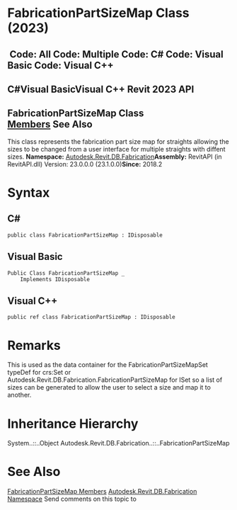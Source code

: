 # FabricationPartSizeMap Class (2023)

﻿
 Code: All Code: Multiple Code: C# Code: Visual Basic Code: Visual C++   
---  
C#Visual BasicVisual C++
Revit 2023 API  
---  
FabricationPartSizeMap Class  
[Members](ff1aafdc-5d0c-6859-fdc2-d3f841abebf8.md "FabricationPartSizeMap Members") See Also  
---  
This class represents the fabrication part size map for straights allowing the sizes to be changed from a user interface for multiple straights with diffent sizes. 
**Namespace:** [Autodesk.Revit.DB.Fabrication](49e74a25-7ea1-efa6-548a-a3c3d0655e43.md "Autodesk.Revit.DB.Fabrication Namespace")**Assembly:** RevitAPI (in RevitAPI.dll) Version: 23.0.0.0 (23.1.0.0)**Since:** 2018.2 
# Syntax
C#  
---  
```text
public class FabricationPartSizeMap : IDisposable
```
  
Visual Basic  
---  
```text
Public Class FabricationPartSizeMap _
	Implements IDisposable
```
  
Visual C++  
---  
```text
public ref class FabricationPartSizeMap : IDisposable
```
  
# Remarks
This is used as the data container for the FabricationPartSizeMapSet typeDef for crs:Set or Autodesk.Revit.DB.Fabrication.FabricationPartSizeMap for ISet so a list of sizes can be generated to allow the user to select a size and map it to another. 
# Inheritance Hierarchy
System..::..Object Autodesk.Revit.DB.Fabrication..::..FabricationPartSizeMap
# See Also
[FabricationPartSizeMap Members](ff1aafdc-5d0c-6859-fdc2-d3f841abebf8.md "FabricationPartSizeMap Members")
[Autodesk.Revit.DB.Fabrication Namespace](49e74a25-7ea1-efa6-548a-a3c3d0655e43.md "Autodesk.Revit.DB.Fabrication Namespace")
Send comments on this topic to 